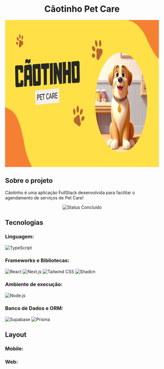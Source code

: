 <div align="center">
  <h1 style="font-weight: bold;">Cãotinho Pet Care</h1>
  <img src="./public/readme-banner.png" alt="Banner Cãotinho Pet Care" height="480em">
</div>

## Sobre o projeto
Cãotinho é uma aplicação FullStack desenvolvida para facilitar o agendamento de serviços de Pet Care!

<div align="center">
  <img alt="Status Concluído" src="https://img.shields.io/badge/STATUS-CONCLU%C3%8DDO-brightgreen">
</div>

## Tecnologias
<div style="display:inline_block">
  <h3>Linguagem:</h3>
     <img align="center" alt="TypeScript" src="https://img.shields.io/badge/TypeScript-007ACC?style=for-the-badge&logo=typescript&logoColor=white"/>

  <h3>Frameworks e Bibliotecas:</h3>
    <img align="center" alt="React" src="https://img.shields.io/badge/React-20232A?style=for-the-badge&logo=react&logoColor=61DAFB"/>
    <img align="center" alt="Next.js" src="https://img.shields.io/badge/next%20js-000000?style=for-the-badge&logo=nextdotjs&logoColor=white"/>
    <img align="center" alt="Tailwind CSS" src="https://img.shields.io/badge/Tailwind_CSS-38B2AC?style=for-the-badge&logo=tailwind-css&logoColor=white"/>
    <img align="center" alt="Shadcn" src="https://img.shields.io/badge/shadcn%2Fui-000000?style=for-the-badge&logo=shadcnui&logoColor=white"/>

  <h3>Ambiente de execução:</h3>
    <img align="center" alt="Node.js" src="https://img.shields.io/badge/Node.js-43853D?style=for-the-badge&logo=node.js&logoColor=white"/>

  <h3>Banco de Dados e ORM:</h3>
    <img align="center" alt="Supabase" src="https://img.shields.io/badge/Supabase-181818?style=for-the-badge&logo=supabase&logoColor=white"/>
    <img align="center" alt="Prisma" src="https://img.shields.io/badge/Prisma-3982CE?style=for-the-badge&logo=Prisma&logoColor=white"/>
</div>

## Layout
<div>
  <h3>Mobile:</h3>
  <h3>Web:</h3>
</div>


